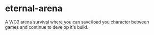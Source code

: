 # eternal-arena
 A WC3 arena survival where you can save/load you character between games and continue to develop it's build.
